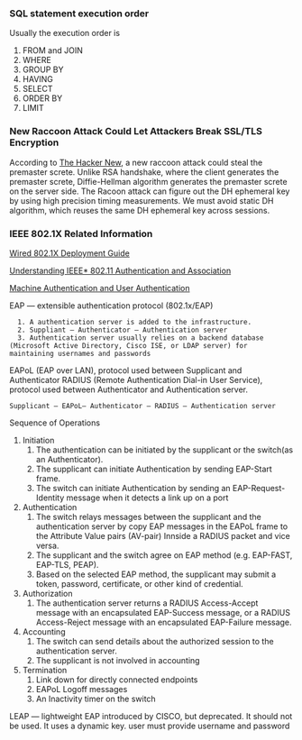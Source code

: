 ### SQL statement execution order
Usually the execution order is
1. FROM and JOIN
2. WHERE
3. GROUP BY
4. HAVING
5. SELECT
6. ORDER BY
7. LIMIT


### New Raccoon Attack Could Let Attackers Break SSL/TLS Encryption
According to [The Hacker New](https://thehackernews.com/2020/09/raccoon-ssl-tls-encryption.html), a new raccoon attack could steal the premaster screte.
Unlike RSA handshake, where the client generates the premaster screte, Diffie-Hellman algorithm generates the premaster screte on the server side.  The Racoon attack can figure out the DH ephemeral key by using high precision timing measurements.  We must avoid static DH algorithm, which reuses the same DH ephemeral key across sessions.


### IEEE 802.1X Related Information
[Wired 802.1X Deployment Guide](https://www.cisco.com/c/en/us/td/docs/solutions/Enterprise/Security/TrustSec_1-99/Dot1X_Deployment/Dot1x_Dep_Guide.html)

[Understanding IEEE* 802.11 Authentication and Association](https://www.intel.com/content/www/us/en/support/articles/000006508/network-and-i-o/wireless.html)

[Machine Authentication and User Authentication](https://www.networkworld.com/article/2940463/machine-authentication-and-user-authentication.html)

EAP — extensible authentication protocol (802.1x/EAP)
```
  1. A authentication server is added to the infrastructure.
  2. Suppliant — Authenticator — Authentication server
  3. Authentication server usually relies on a backend database (Microsoft Active Directory, Cisco ISE, or LDAP server) for maintaining usernames and passwords
```

EAPoL (EAP over LAN), protocol used between Supplicant and Authenticator
RADIUS (Remote Authentication Dial-in User Service), protocol used between Authenticator and Authentication server.
```
Supplicant — EAPoL— Authenticator — RADIUS — Authentication server
```
Sequence of Operations
1. Initiation
    1. The authentication can be initiated by the supplicant or the switch(as an Authenticator).
    2. The supplicant can initiate Authentication by sending EAP-Start frame.
    3. The switch can initiate Authentication by sending an EAP-Request-Identity message when it detects a link up on a port
2. Authentication
    1. The switch relays messages between the supplicant and the authentication server by copy EAP messages in the EAPoL frame to the Attribute Value pairs (AV-pair) Innside a RADIUS packet and vice versa.
    2. The supplicant and the switch agree on EAP method (e.g. EAP-FAST, EAP-TLS, PEAP).
    3. Based on the selected EAP method, the supplicant may submit a token, password, certificate, or other kind of credential.
3. Authorization
    1. The authentication server returns a RADIUS Access-Accept message with an encapsulated EAP-Success message, or a RADIUS Access-Reject message with an encapsulated EAP-Failure message.
4. Accounting
    1. The switch can send details about the authorized session to the authentication server.
    2. The supplicant is not involved in accounting
5. Termination
    1. Link down for directly connected endpoints
    2. EAPoL Logoff messages
    3. An Inactivity timer on the switch

LEAP — lightweight EAP
	introduced by CISCO, but deprecated. It should not be used.
	It uses a dynamic key.
	user must provide username and password
